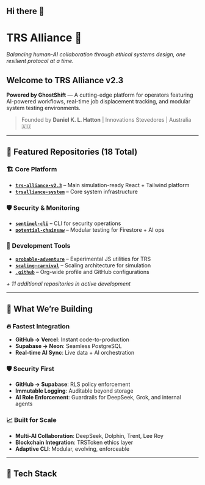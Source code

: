 ## Hi there 👋

<!--
**TRSAlliance/.github** is a ✨ _special_ ✨ repository because its `profile/README.md` (this file) appears on your GitHub profile.

Here are some ideas to get you started:

- 🔭 I’m currently working on ...
- 🌱 I’m currently learning ...
- 👯 I’m looking to collaborate on ...
- 🤔 I’m looking for help with ...
- 💬 Ask me about ...
- 📫 How to reach me: ...
- 😄 Pronouns: ...
- ⚡ Fun fact: ...
-->
# TRS Alliance 🚀  
*Balancing human-AI collaboration through ethical systems design, one resilient protocol at a time.*

## Welcome to TRS Alliance v2.3  
**Powered by GhostShift** — A cutting-edge platform for operators featuring AI-powered workflows, real-time job displacement tracking, and modular system testing environments.

> Founded by **Daniel K. L. Hatton** | Innovations Stevedores | Australia 🇦🇺

---

## 🌟 Featured Repositories (18 Total)

### 🏗️ Core Platform
- **[`trs-alliance-v2.3`](https://github.com/TRSAlliance/trs-alliance-v2.3)** – Main simulation-ready React + Tailwind platform  
- **[`trsalliance-system`](https://github.com/TRSAlliance/trsalliance-system)** – Core system infrastructure  

### 🛡️ Security & Monitoring
- **[`sentinel-cli`](https://github.com/TRSAlliance/sentinel-cli)** – CLI for security operations  
- **[`potential-chainsaw`](https://github.com/TRSAlliance/potential-chainsaw)** – Modular testing for Firestore + AI ops  

### 🔧 Development Tools
- **[`probable-adventure`](https://github.com/TRSAlliance/probable-adventure)** – Experimental JS utilities for TRS  
- **[`scaling-carnival`](https://github.com/TRSAlliance/scaling-carnival)** – Scaling architecture for simulation  
- **[`.github`](https://github.com/TRSAlliance/.github)** – Org-wide profile and GitHub configurations  

*+ 11 additional repositories in active development*

---

## 🎯 What We’re Building

### 🔥 Fastest Integration
- **GitHub → Vercel**: Instant code-to-production  
- **Supabase → Neon**: Seamless PostgreSQL  
- **Real-time AI Sync**: Live data + AI orchestration  

### 🛡️ Security First
- **GitHub → Supabase**: RLS policy enforcement  
- **Immutable Logging**: Auditable beyond storage  
- **AI Role Enforcement**: Guardrails for DeepSeek, Grok, and internal agents  

### 📈 Built for Scale
- **Multi-AI Collaboration**: DeepSeek, Dolphin, Trent, Lee Roy  
- **Blockchain Integration**: TRSToken ethics layer  
- **Adaptive CLI**: Modular, evolving, enforceable  

---

## 🚀 Tech Stack

```txt

